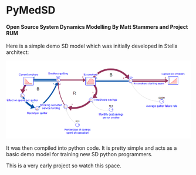 # PyMedSD

#### Open Source System Dynamics Modelling By Matt Stammers and Project RUM

Here is a simple demo SD model which was initially developed in Stella architect:

![image](https://raw.githubusercontent.com/MattStammers/PyMedSD/master/Smoking_Cessation_Model.png)

It was then compiled into python code. It is pretty simple and acts as a basic demo model for training new SD python programmers.

This is a very early project so watch this space.
